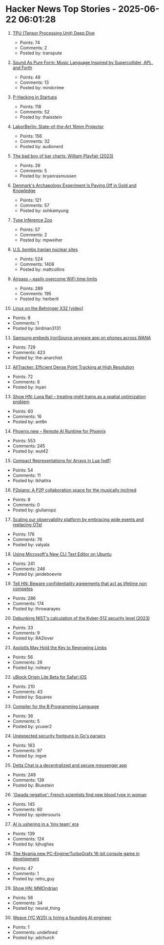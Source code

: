 # Hacker News Top Stories - 2025-06-22 06:01:28

1. [TPU (Tensor Processing Unit) Deep Dive](https://henryhmko.github.io/posts/tpu/tpu.html)
   - Points: 74
   - Comments: 2
   - Posted by: transpute

2. [Sound As Pure Form: Music Language Inspired by Supercollider, APL, and Forth](https://github.com/lfnoise/sapf)
   - Points: 48
   - Comments: 13
   - Posted by: mindcrime

3. [P-Hacking in Startups](https://briefer.cloud/blog/posts/p-hacking/)
   - Points: 118
   - Comments: 52
   - Posted by: thaisstein

4. [LaborBerlin: State-of-the-Art 16mm Projector](https://www.filmlabs.org/wiki/en/meetings_projects/spectral/laborberlin16mmprojector/start)
   - Points: 156
   - Comments: 32
   - Posted by: audionerd

5. [The bad boy of bar charts: William Playfair (2023)](https://blog.engora.com/2023/05/the-bad-boy-of-bar-charts-william.html)
   - Points: 39
   - Comments: 5
   - Posted by: bryanrasmussen

6. [Denmark's Archaeology Experiment Is Paying Off in Gold and Knowledge](https://www.scientificamerican.com/article/denmark-let-amateurs-dig-for-treasure-and-it-paid-off/)
   - Points: 121
   - Comments: 57
   - Posted by: sohkamyung

7. [Type Inference Zoo](https://zoo.cuichen.cc/)
   - Points: 57
   - Comments: 2
   - Posted by: mpweiher

8. [U.S. bombs Iranian nuclear sites](https://www.bbc.co.uk/news/live/ckg3rzj8emjt)
   - Points: 524
   - Comments: 1408
   - Posted by: mattcollins

9. [Airpass – easily overcome WiFi time limits](https://airpass.tiagoalves.me/)
   - Points: 289
   - Comments: 195
   - Posted by: herbertl

10. [Linux on the Behringer X32 [video]](https://www.youtube.com/watch?v=6CfLC5xVy90)
   - Points: 8
   - Comments: 1
   - Posted by: birdman3131

11. [Samsung embeds IronSource spyware app on phones across WANA](https://smex.org/open-letter-to-samsung-end-forced-israeli-app-installations-in-the-wana-region/)
   - Points: 729
   - Comments: 423
   - Posted by: the-anarchist

12. [AllTracker: Efficient Dense Point Tracking at High Resolution](https://alltracker.github.io/)
   - Points: 72
   - Comments: 8
   - Posted by: lnyan

13. [Show HN: Luna Rail – treating night trains as a spatial optimization problem](https://luna-rail.com/en/home-2)
   - Points: 60
   - Comments: 16
   - Posted by: ant6n

14. [Phoenix.new – Remote AI Runtime for Phoenix](https://fly.io/blog/phoenix-new-the-remote-ai-runtime/)
   - Points: 553
   - Comments: 245
   - Posted by: wut42

15. [Compact Representations for Arrays in Lua [pdf]](https://sol.sbc.org.br/index.php/sblp/article/view/30252/30059)
   - Points: 54
   - Comments: 11
   - Posted by: tkhattra

16. [P2piano: A P2P collaboration space for the musically inclined](https://p2piano.com/)
   - Points: 8
   - Comments: 0
   - Posted by: giulianopz

17. [Scaling our observability platform by embracing wide events and replacing OTel](https://clickhouse.com/blog/scaling-observability-beyond-100pb-wide-events-replacing-otel)
   - Points: 176
   - Comments: 76
   - Posted by: valyala

18. [Using Microsoft's New CLI Text Editor on Ubuntu](https://www.omgubuntu.co.uk/2025/06/microsoft-edit-text-editor-ubuntu)
   - Points: 241
   - Comments: 246
   - Posted by: jandeboevrie

19. [Tell HN: Beware confidentiality agreements that act as lifetime non competes](undefined)
   - Points: 286
   - Comments: 174
   - Posted by: throwarayes

20. [Debunking NIST's calculation of the Kyber-512 security level (2023)](https://blog.cr.yp.to/20231003-countcorrectly.html)
   - Points: 33
   - Comments: 9
   - Posted by: RA2lover

21. [Axolotls May Hold the Key to Regrowing Limbs](https://www.smithsonianmag.com/smart-news/axolotls-may-hold-the-key-to-regrowing-limbs-and-scientists-are-unraveling-their-secrets-to-help-humans-do-the-same-180986781/)
   - Points: 56
   - Comments: 28
   - Posted by: noleary

22. [uBlock Origin Lite Beta for Safari iOS](https://testflight.apple.com/join/JjTcThrV)
   - Points: 210
   - Comments: 43
   - Posted by: Squarex

23. [Compiler for the B Programming Language](https://github.com/tsoding/b)
   - Points: 36
   - Comments: 5
   - Posted by: ycuser2

24. [Unexpected security footguns in Go's parsers](https://blog.trailofbits.com/2025/06/17/unexpected-security-footguns-in-gos-parsers/)
   - Points: 183
   - Comments: 97
   - Posted by: ingve

25. [Delta Chat is a decentralized and secure messenger app](https://delta.chat/en/)
   - Points: 249
   - Comments: 139
   - Posted by: Bluestein

26. ['Gwada negative': French scientists find new blood type in woman](https://www.lemonde.fr/en/science/article/2025/06/21/gwada-negative-french-scientists-find-new-blood-type-in-woman_6742577_10.html)
   - Points: 145
   - Comments: 60
   - Posted by: spidersouris

27. [AI is ushering in a 'tiny team' era](https://www.bloomberg.com/news/articles/2025-06-20/ai-is-ushering-in-the-tiny-team-era-in-silicon-valley)
   - Points: 139
   - Comments: 124
   - Posted by: kjhughes

28. [The Nyanja new PC-Engine/TurboGrafx 16-bit console game in development](https://sarupro.itch.io/thenyanja)
   - Points: 47
   - Comments: 1
   - Posted by: retro_guy

29. [Show HN: MMOndrian](https://mmondrian.com/)
   - Points: 56
   - Comments: 34
   - Posted by: neural_thing

30. [Weave (YC W25) is hiring a founding AI engineer](https://www.ycombinator.com/companies/weave-3/jobs/SqFnIFE-founding-ai-engineer)
   - Points: 1
   - Comments: undefined
   - Posted by: adchurch

